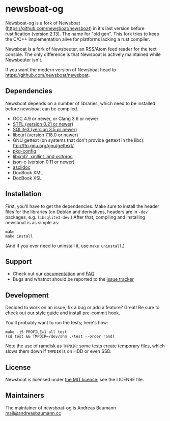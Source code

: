 newsboat-og
===========

Newsboat-og is a fork of Newsboat (https://github.com/newsboat/newsboat) in
it's last version before rustification (version 2.13). The name for "old gen".
This fork tries to keep the C/C++ implementation alive for platforms lacking
a rust compiler.

Newsboat is a fork of Newsbeuter, an RSS/Atom feed reader for the text console.
The only difference is that Newsboat is actively maintained while Newsbeuter
isn't.

If you want the modern version of Newsboat head to https://github.com/newsboat/newsboat.

Dependencies
------------

Newsboat depends on a number of libraries, which need to be installed before
newsboat can be compiled.

- GCC 4.9 or newer, or Clang 3.6 or newer
- [STFL (version 0.21 or newer)](http://www.clifford.at/stfl/)
- [SQLite3 (version 3.5 or newer)](http://www.sqlite.org/download.html)
- [libcurl (version 7.18.0 or newer)](http://curl.haxx.se/download.html)
- GNU gettext (on systems that don't provide gettext in the libc):
  ftp://ftp.gnu.org/gnu/gettext/
- [pkg-config](http://pkg-config.freedesktop.org/wiki/)
- [libxml2, xmllint, and xsltproc](http://xmlsoft.org/downloads.html)
- [json-c (version 0.11 or newer)](https://github.com/json-c/json-c/wiki)
- [asciidoc](http://www.methods.co.nz/asciidoc/INSTALL.html)
- DocBook XML
- DocBook XSL

Installation
------------

First, you'll have to get the dependencies. Make sure to install the header
files for the libraries (on Debian and derivatives, headers are in `-dev`
packages, e.g. `libsqlite3-dev`.) After that, compiling and installing newsboat
is as simple as:

	make
	make install

(And if you ever need to uninstall it, use `make uninstall`.)

Support
-------

* Check out our
  [documentation](https://newsboat.org/releases/2.13/docs/newsboat.html) and
  [FAQ](https://newsboat.org/releases/2.13/docs/faq.html)
* Bugs and whatnot should be reported to the
  [issue tracker](https://github.com/andreasbaumann/newsboat-og/issues)

Development
-----------

Decided to work on an issue, fix a bug or add a feature? Great! Be sure to
check out [our style guide](doc/code-style.markdown) and install pre-commit
hook.

You'll probably want to run the tests; here's how:

	make -j5 PROFILE=1 all test
	(cd test && TMPDIR=/dev/shm ./test --order rand)

Note the use of ramdisk as `TMPDIR`: some tests create temporary files, which
slows them down if `TMPDIR` is on HDD or even SSD.

License
-------

Newsboat is licensed under [the MIT
license](https://opensource.org/licenses/MIT); see the LICENSE file.

Maintainers
-----------

The maintainer of newsboat-og is Andreas Baumann <mail@andreasbaumann.cc>
